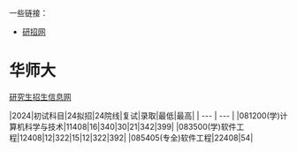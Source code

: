 一些链接：
- [研招网](https://yz.chsi.com.cn/)

# 华师大
[研究生招生信息网](https://yjszs.ecnu.edu.cn/43258/list.htm)

|2024|初试科目|24拟招|24院线|复试|录取|最低|最高|
| --- | --- |
|081200(学)计算机科学与技术|11408|16|340|30|21|342|399|
|083500(学)软件工程|12408|12|322|15|12|322|392|
|085405(专全)软件工程|22408|54|
